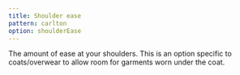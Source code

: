 ```yaml
---
title: Shoulder ease
pattern: carlton
option: shoulderEase
---
```


The amount of ease at your shoulders. This is an option specific to coats/overwear to allow room for garments worn under the coat.
